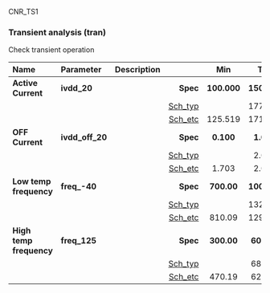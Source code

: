 CNR_TS1

### Transient analysis (tran)

Check transient operation



|**Name**|**Parameter**|**Description**| |**Min**|**Typ**|**Max**| Unit|
|:---|:---|:---|---:|:---:|:---:|:---:| ---:|
|**Active Current**|**ivdd\_20** | | **Spec**  | **100.000** | **150.000** | **300.000** | **uA** |
| | | |<a href='results/tran_Sch_typical.html'>Sch_typ</a>| | 177.260 |  | |
| | | |<a href='results/tran_Sch_etc.html'>Sch_etc</a>|125.519 | 171.654 | 235.061 | |
|**OFF Current**|**ivdd\_off\_20** | | **Spec**  | **0.100** | **1.000** | **5.000** | **uA** |
| | | |<a href='results/tran_Sch_typical.html'>Sch_typ</a>| | 2.070 |  | |
| | | |<a href='results/tran_Sch_etc.html'>Sch_etc</a>|1.703 | 2.087 | 4.529 | |
|**Low temp frequency**|**freq\_-40** | | **Spec**  | **700.00** | **1000.00** | **2000.00** | **MHz** |
| | | |<a href='results/tran_Sch_typical.html'>Sch_typ</a>| | 1320.15 |  | |
| | | |<a href='results/tran_Sch_etc.html'>Sch_etc</a>|810.09 | 1290.15 | 1820.03 | |
|**High temp frequency**|**freq\_125** | | **Spec**  | **300.00** | **600.00** | **1200.00** | **MHz** |
| | | |<a href='results/tran_Sch_typical.html'>Sch_typ</a>| | 680.28 |  | |
| | | |<a href='results/tran_Sch_etc.html'>Sch_etc</a>|470.19 | 625.19 | 940.23 | |

